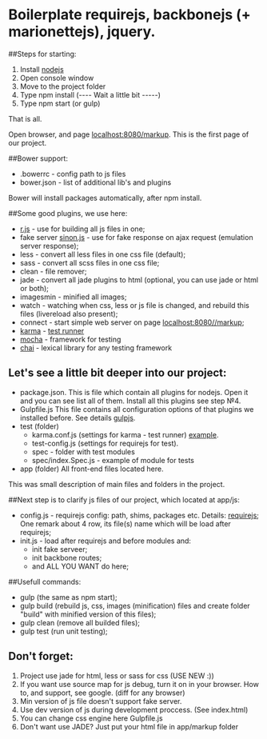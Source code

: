 # Boilerplate requirejs, backbonejs (+ marionettejs), jquery.

##Steps for starting:
1. Install [nodejs](http://nodejs.org/)
2. Open console window
3. Move to the project folder
4. Type npm install (---- Wait a little bit -----)
5. Type npm start (or gulp)

That is all.

Open browser, and page [localhost:8080/markup](http://localhost:8080/markup).
This is the first page of our project.

##Bower support:
- .bowerrc - config path to js files
- bower.json - list of additional lib's and plugins

Bower will install packages automatically, after npm install.

##Some good plugins, we use here:
- [r.js](https://www.npmjs.org/package/requirejs) - use for building all js files in one;
- fake server [sinon.js](http://sinonjs.org/) - use for fake response on ajax request (emulation server response);
- less - convert all less files in one css file (default);
- sass - convert all scss files in one css file;
- clean - file remover;
- jade - convert all jade plugins to html (optional, you can use jade or html or both);
- imagesmin - minified all images;
- watch - watching when css, less or js file is changed, and rebuild this files (livereload also present);
- connect - start simple web server on page [localhost:8080//markup](http://localhost:8080/markup);
- [karma](https://www.npmjs.org/package/karma) - [test runner](http://karma-runner.github.io/0.6/plus/RequireJS.html)
- [mocha](http://visionmedia.github.io/mocha/) - framework for testing
- [chai](http://chaijs.com/) - lexical library for any testing framework

## Let's see a little bit deeper into our project:
- package.json.
	This is file which contain all plugins for nodejs.
	Open it and you can see list all of them.
	Install all this plugins see step №4.
- Gulpfile.js
	This file contains all configuration options of that plugins we installed before.
	See details [gulpjs](http://gulpjs.com/).
- test (folder)
	- karma.conf.js (settings for karma - test runner) [example](http://karma-runner.github.io/0.6/plus/RequireJS.html).
	- test-config.js (settings for requirejs for test).
	- spec - folder with test modules
	- spec/index.Spec.js - example of module for tests
- app (folder)
	All front-end files located here.

This was small description of main files and folders in the project.

##Next step is to clarify js files of our project, which located at app/js:
- config.js - requirejs config: path, shims, packages etc. Details: [requirejs](http://requirejs.org/docs/api.html); One remark about 4 row, its file(s) name which will be load after requirejs;
- init.js - load  after requirejs and before modules and:
	- init fake serveer;
	- init backbone routes;
	- and ALL YOU WANT do here;

##Usefull commands:
- gulp (the same as npm start);
- gulp build (rebuild js, css, images (minification) files and create folder "build" with minified version of this files);
- gulp clean (remove all builded files);
- gulp test (run unit testing);

## Don't forget:
1. Project use jade for html, less or sass for css (USE NEW :))
2. If you want use source map for js debug, turn it on in your browser. How to, and support, see google. (diff for any browser)
3. Min version of js file doesn't support fake server.
4. Use dev version of js during development proccess. (See index.html)
5. You can change css engine here Gulpfile.js
6. Don't want use JADE? Just put your html file in app/markup folder
